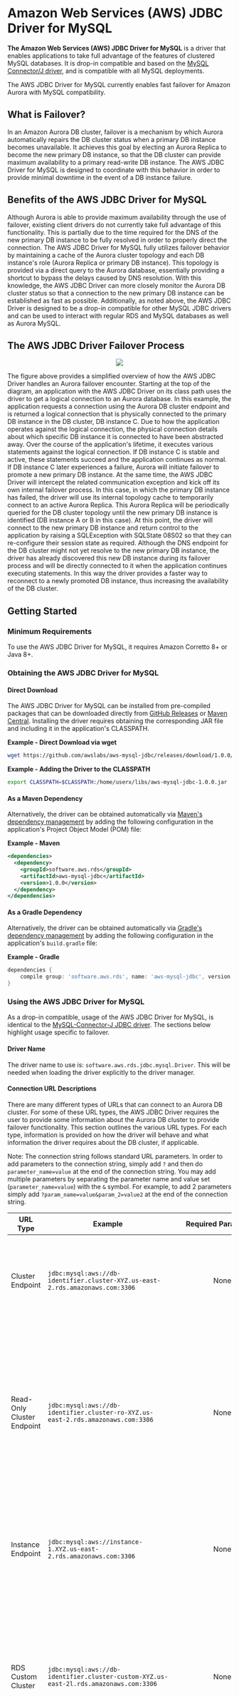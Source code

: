 # Amazon Web Services (AWS) JDBC Driver for MySQL

**The Amazon Web Services (AWS) JDBC Driver for MySQL** is a driver that enables applications to take full advantage of the features of clustered MySQL databases. It is drop-in compatible and based on the [MySQL Connector/J driver](https://github.com/mysql/mysql-connector-j), and is compatible with all MySQL deployments.

The AWS JDBC Driver for MySQL currently enables fast failover for Amazon Aurora with MySQL compatibility.
## What is Failover?

In an Amazon Aurora DB cluster, failover is a mechanism by which Aurora automatically repairs the DB cluster status when a primary DB instance becomes unavailable. It achieves this goal by electing an Aurora Replica to become the new primary DB instance, so that the DB cluster can provide maximum availability to a primary read-write DB instance. The AWS JDBC Driver for MySQL is designed to coordinate with this behavior in order to provide minimal downtime in the event of a DB instance failure.

## Benefits of the AWS JDBC Driver for MySQL

Although Aurora is able to provide maximum availability through the use of failover, existing client drivers do not currently take full advantage of this functionality. This is partially due to the time required for the DNS of the new primary DB instance to be fully resolved in order to properly direct the connection. The AWS JDBC Driver for MySQL fully utilizes failover behavior by maintaining a cache of the Aurora cluster topology and each DB instance's role (Aurora Replica or primary DB instance). This topology is provided via a direct query to the Aurora database, essentially providing a shortcut to bypass the delays caused by DNS resolution. With this knowledge, the AWS JDBC Driver can more closely monitor the Aurora DB cluster status so that a connection to the new primary DB instance can be established as fast as possible. Additionally, as noted above, the AWS JDBC Driver is designed to be a drop-in compatible for other MySQL JDBC drivers and can be used to interact with regular RDS and MySQL databases as well as Aurora MySQL.

## The AWS JDBC Driver Failover Process

<div style="text-align:center"><img src="./docs/files/images/failover_diagram.png" /></div>

The figure above provides a simplified overview of how the AWS JDBC Driver handles an Aurora failover encounter. Starting at the top of the diagram, an application with the AWS JDBC Driver on its class path uses the driver to get a logical connection to an Aurora database. In this example, the application requests a connection using the Aurora DB cluster endpoint and is returned a logical connection that is physically connected to the primary DB instance in the DB cluster, DB instance C. Due to how the application operates against the logical connection, the physical connection details about which specific DB instance it is connected to have been abstracted away. Over the course of the application's lifetime, it executes various statements against the logical connection. If DB instance C is stable and active, these statements succeed and the application continues as normal. If DB instance C later experiences a failure, Aurora will initiate failover to promote a new primary DB instance. At the same time, the AWS JDBC Driver will intercept the related communication exception and kick off its own internal failover process. In this case, in which the primary DB instance has failed, the driver will use its internal topology cache to temporarily connect to an active Aurora Replica. This Aurora Replica will be periodically queried for the DB cluster topology until the new primary DB instance is identified (DB instance A or B in this case). At this point, the driver will connect to the new primary DB instance and return control to the application by raising a SQLException with SQLState 08S02 so that they can re-configure their session state as required. Although the DNS endpoint for the DB cluster might not yet resolve to the new primary DB instance, the driver has already discovered this new DB instance during its failover process and will be directly connected to it when the application continues executing statements. In this way the driver provides a faster way to reconnect to a newly promoted DB instance, thus increasing the availability of the DB cluster.

## Getting Started

### Minimum Requirements
To use the AWS JDBC Driver for MySQL, it requires Amazon Corretto 8+ or Java 8+.

### Obtaining the AWS JDBC Driver for MySQL

#### Direct Download
The AWS JDBC Driver for MySQL can be installed from pre-compiled packages that can be downloaded directly from [GitHub Releases](https://github.com/awslabs/aws-mysql-jdbc/releases) or [Maven Central](https://search.maven.org/search?q=g:software.aws.rds). Installing the driver requires obtaining the corresponding JAR file and including it in the application's CLASSPATH.

**Example - Direct Download via wget**
```bash
wget https://github.com/awslabs/aws-mysql-jdbc/releases/download/1.0.0/aws-mysql-jdbc-1.0.0.jar
```

**Example - Adding the Driver to the CLASSPATH**
```bash
export CLASSPATH=$CLASSPATH:/home/userx/libs/aws-mysql-jdbc-1.0.0.jar
```

#### As a Maven Dependency
Alternatively, the driver can be obtained automatically via [Maven's dependency management](https://search.maven.org/search?q=g:software.aws.rds) by adding the following configuration in the application's Project Object Model (POM) file:

**Example - Maven**
```xml
<dependencies>
  <dependency>
    <groupId>software.aws.rds</groupId>
    <artifactId>aws-mysql-jdbc</artifactId>
    <version>1.0.0</version>
  </dependency>
</dependencies>
```

#### As a Gradle Dependency
Alternatively, the driver can be obtained automatically via [Gradle's dependency management](https://search.maven.org/search?q=g:software.aws.rds) by adding the following configuration in the application's ```build.gradle``` file:

**Example - Gradle**
```gradle
dependencies {
    compile group: 'software.aws.rds', name: 'aws-mysql-jdbc', version: '1.0.0'
}
```
### Using the AWS JDBC Driver for MySQL
As a drop-in compatible, usage of the AWS JDBC Driver for MySQL, is identical to the [MySQL-Connector-J JDBC driver](https://github.com/mysql/mysql-connector-j). The sections below highlight usage specific to failover.

#### Driver Name
The driver name to use is: ```software.aws.rds.jdbc.mysql.Driver```. This will be needed when loading the driver explicitly to the driver manager.
#### Connection URL Descriptions

There are many different types of URLs that can connect to an Aurora DB cluster. For some of these URL types, the AWS JDBC Driver requires the user to provide some information about the Aurora DB cluster to provide failover functionality. This section outlines the various URL types. For each type, information is provided on how the driver will behave and what information the driver requires about the DB cluster, if applicable.

Note: The connection string follows standard URL parameters. In order to add parameters to the connection string, simply add `?` and then do `parameter_name=value` at the end of the connection string. You may add multiple parameters by separating the parameter name and value set (`parameter_name=value`) with the `&` symbol. For example, to add 2 parameters simply add `?param_name=value&param_2=value2` at the end of the connection string.
 

| URL Type        | Example           | Required Parameters  | Driver Behavior |
| ------------- |-------------| :-----:| --- |
| Cluster Endpoint      | `jdbc:mysql:aws://db-identifier.cluster-XYZ.us-east-2.rds.amazonaws.com:3306` | None | *Initial connection:* primary DB instance<br/>*Failover behavior:* connect to the new primary DB instance |
| Read-Only Cluster Endpoint      | `jdbc:mysql:aws://db-identifier.cluster-ro-XYZ.us-east-2.rds.amazonaws.com:3306`      |   None |  *Initial connection:* any Aurora Replica<br/>*Failover behavior:* prioritize connecting to any active Aurora Replica but might connect to the primary DB instance if it provides a faster connection|
| Instance Endpoint | `jdbc:mysql:aws://instance-1.XYZ.us-east-2.rds.amazonaws.com:3306`      |    None | *Initial connection:* the instance specified (DB instance 1)<br/>*Failover behavior:* connect to the primary DB instance|
| RDS Custom Cluster | `jdbc:mysql:aws://db-identifier.cluster-custom-XYZ.us-east-2l.rds.amazonaws.com:3306`      |    None | *Initial connection:* any DB instance in the custom DB cluster<br/>*Failover behavior:* connect to the primary DB instance (note that this might be outside of the custom DB cluster) |
| IP Address | `jdbc:mysql:aws://10.10.10.10:3306`      |    `clusterInstanceHostPattern` | *Initial connection:* the DB instance specified<br/>*Failover behavior:* connect to the primary DB instance |
| Custom Domain | `jdbc:mysql:aws://my-custom-domain.com:3306`      |    `clusterInstanceHostPattern` | *Initial connection:* the DB instance specified<br/>*Failover behavior:* connect to the primary DB instance |
| Non-Aurora Endpoint | `jdbc:mysql:aws://localhost:3306`     |    None | A regular JDBC connection will be returned - no failover functionality |

(Information about the `clusterInstanceHostPattern` is mentioned in the section below.)

For more information about parameters that can be configured with the AWS JDBC Driver, see the section below about failover parameters.

#### Failover Parameters

In addition to [the parameters that can be configured for the MySQL Connector/J driver](https://dev.mysql.com/doc/connector-j/8.0/en/connector-j-reference-configuration-properties.html), the following parameters can also be passed to the AWS JDBC Driver through the connection URL to configure additional driver behavior.

| Parameter       | Value           | Required      | Description  |
| ------------- |:-------------:|:-------------:| ----- |
|`enableClusterAwareFailover` | Boolean | No | Set to true to enable the fast failover behavior offerred by the AWS JDBC Driver. Set to false for simple JDBC connections that do not require fast failover functionality.<br/><br/>**Default value:** `true` |
|`clusterInstanceHostPattern` | String | If connecting using an IP address or custom domain URL: Yes<br/>Otherwise: No | This parameter is not required unless connecting to an AWS RDS cluster via an IP address or custom domain URL. In those cases, this parameter specifies the cluster instance DNS pattern that will be used to build a complete instance endpoint. A "?" character in this pattern should be used as a placeholder for cluster instance identifiers. <br/><br/>Example: `?.my-domain.com`, `any-subdomain.?.my-domain.com:9999`<br/><br/>Usecase Example: If your cluster instance endpoints followed this pattern:`instanceIdentifier1.customHost`, `instanceIdentifier2.customHost`, etc. and you wanted your initial connection to be to `customHost:1234`, then your connection string should look something like this: `jdbc:mysql:aws://customHost:1234/test?clusterInstanceHostPattern=?.customHost`<br/><br/>**Default value:** if unspecified, and the provided connection string is not an IP address or custom domain, the driver will automatically acquire the cluster instance host pattern from the customer-provided connection string. |
|`clusterId` | String | No | A unique identifier for the cluster. Connections with the same cluster id share a cluster topology cache. This connection parameter is not required and thus should only be set if desired. <br/><br/>**Default value:** If unspecified, the driver will automatically acquire a cluster id for AWS RDS clusters. |
|`clusterTopologyRefreshRateMs` | Integer | No | Cluster topology refresh rate in milliseconds. The cached topology for the cluster will be invalidated after the specified time, after which it will be updated during the next interaction with the connection.<br/><br/>**Default value:** `30000` |
|`failoverTimeoutMs` | Integer | No | Maximum allowed time in millipseconds to attempt reconnecting to a new writer or reader instance after a cluster failover is initiated.<br/><br/>**Default value:** `60000` |
|`failoverClusterTopologyRefreshRateMs` | Integer | No | Cluster topology refresh rate in milliseconds during a writer failover process. During the writer failover process, cluster topology may be refreshed at a faster pace than normal to speed up discovery of the newly promoted writer.<br/><br/>**Default value:** `5000` |
|`failoverWriterReconnectIntervalMs` | Integer | No | Interval of time in milliseconds to wait between attempts to reconnect to a failed writer during a writer failover process.<br/><br/>**Default value:** `5000` |
|`failoverReaderConnectTimeoutMs` | Integer | No | Maximum allowed time in milliseconds to attempt to connect to a reader instance during a reader failover process. <br/><br/>**Default value:** `5000`
|`acceptAwsProtocolOnly` | Boolean | If using simultaneously with another MySQL driver that supports the same protocols: Yes<br/>Otherwise: No | Set to true to only accept connections for URLs with the jdbc:mysql:aws:// protocol. This setting should be set to true when running an application that uses this driver simultaneously with another MySQL driver that supports the same protocols (eg the MySQL JDBC Driver), to ensure the driver protocols do not clash. This behavior can also be set at the driver level for every connection via the Driver.setAcceptAwsProtocolOnly method; however, this connection parameter will take priority when present.<br/><br/>**Default value:** `false`
|`gatherPerfMetrics` | Boolean | No | Set to true if you would like the driver to record failover-associated metrics, which will then be logged upon closing the connection. This behavior can also be set at the driver level for every connection via the Driver.setAcceptAwsProtocolOnly method; however, this connection parameter will take priority when present.<br/><br/>**Default value:** `false` | 
#### Failover Exception Codes
##### 08001 - Unable to Establish SQL Connection
When the driver throws a SQLException with code ```08001```, it means the original connection failed, and the driver tried to failover to a new instance, but was unable to. There are various reasons this may happen: no nodes were available, a network failure occurred, etc. In this scenario, please wait until the server is up or other problems are solved. (Exception will be thrown.)

##### 08S02 - Communication Link 
When the driver throws a SQLException with code ```08S02```, it means the original connection failed when the autocommit is set to true, and the driver successfully failed over to another available instance in the cluster. However, any session state configuration of the initial connection is now lost. In this scenario, the user should:

- Reuse and re-configure the original connection (e.g., Re-configure session state to be the same as the original connection).

- Repeat that query which was executed when the connection failed and continue work as desired.

###### Sample Code
```java
import java.sql.*;

/**
 * Scenario 1: Failover happens when autocommit is set to true - Catch SQLException with code 08S02.
 */
public class FailoverSampleApp1 {
  private static final String CONNECTION_STRING = "jdbc:mysql:aws://database-mysql.cluster-XYZ.us-east-2.rds.amazonaws.com:3306/myDb";
  private static final String USERNAME = "username";
  private static final String PASSWORD = "password";
  private static final int MAX_RETRIES = 5;

  public static void main(String[] args) throws SQLException {
    // Create a connection.
    try(Connection conn = DriverManager.getConnection(CONNECTION_STRING, USERNAME, PASSWORD)) {
      // Configure the connection.
      setInitialSessionState(conn);
   
      // Do something with method "betterExecuteQuery" using the Cluster-Aware Driver.
      String select_sql = "SELECT * FROM employees";
      try(ResultSet rs = betterExecuteQuery(conn, select_sql)) {
        while (rs.next()) {
          System.out.println(rs.getString("name"));
        }
      }
    }
  }

  private static void setInitialSessionState(Connection conn) throws SQLException {
    // Your code here for the initial connection setup.
    try(Statement stmt1 = conn.createStatement()) {
      stmt1.executeUpdate("SET time_zone = \"+00:00\"");
    }
  }
  
  // A better executing query method when autocommit is set as the default value - True.
  private static ResultSet betterExecuteQuery(Connection conn, String query) throws SQLException {
    // Create a boolean flag.
    boolean isSuccess = false;
    // Record the times of re-try.
    int retries = 0;
    
    ResultSet rs = null;
    while (!isSuccess) {
      try {
        Statement stmt = conn.createStatement();
        rs = stmt.executeQuery(query);
        isSuccess = true;
    
      } catch (SQLException e) {
    
        // If the attempt to connect has failed MAX_RETRIES times,
        // throw the exception to inform users of the failed connection.
        if (retries > MAX_RETRIES) {
          throw e;
        }
    
        // Failover has occurred and the driver has failed over to another instance successfully.
        if (e.getSQLState().equalsIgnoreCase("08S02")) {
          // Re-config the connection.
          setInitialSessionState(conn);
          // Re-execute that query again.
          retries++;
  
        } else {
          // If some other exception occurs, throw the exception.
          throw e;
        }
      }
    }
    
    // return the ResultSet successfully.
    return rs;
  }
}
```

##### 08007 - Transaction Resolution Unknown
When the driver throws a SQLException with code ```08007```, it means the original connection failed within a transaction (when the autocommit is set to false). In this scenario, the driver first attempts to rollback the transaction and then fails over to another available instance in the cluster. Note that the rollback might be unsuccessful as the initial connection may be broken at the time that the driver recognizes the problem. Note also that any session state configuration of the initial connection is now lost. In this scenario, the user should:

- Reuse and re-configure the original connection (e.g: re-configure session state to be the same as the original connection).

- Re-start the transaction and repeat all queries which were executed during the transaction before the connection failed.

- Repeat that query which was executed when the connection failed and continue work as desired.

###### Sample Code
```java
import java.sql.*;

/**
 * Scenario 2: Failover happens when autocommit is set to false - Catch SQLException with code 08007.
 */
public class FailoverSampleApp2 {
  private static final String CONNECTION_STRING = "jdbc:mysql:aws://database-mysql.cluster-XYZ.us-east-2.rds.amazonaws.com:3306/myDb";
  private static final String USERNAME = "username";
  private static final String PASSWORD = "password";
  private static final int MAX_RETRIES = 5;

  public static void main(String[] args) throws SQLException {
    // Create a connection
    try(Connection conn = DriverManager.getConnection(CONNECTION_STRING, USERNAME, PASSWORD)) {
      // Configure the connection - set autocommit to false.
      setInitialSessionState(conn);
  
      // Do something with method "betterExecuteUpdate_setAutoCommitFalse" using the Cluster-Aware Driver.
      String[] update_sql = new String[3];
      // Add all queries that you want to execute inside a transaction.
      update_sql[0] = "INSERT INTO employees(name, position, salary) VALUES('john', 'developer', 2000)";
      update_sql[1] = "INSERT INTO employees(name, position, salary) VALUES('mary', 'manager', 2005)";
      update_sql[2] = "INSERT INTO employees(name, position, salary) VALUES('Tom', 'accountant', 2019)";
      betterExecuteUpdate_setAutoCommitFalse(conn, update_sql);
    }
  }

  private static void setInitialSessionState(Connection conn) throws SQLException {
    // Your code here for the initial connection setup.
    try(Statement stmt1 = conn.createStatement()) {
      stmt1.executeUpdate("SET time_zone = \"+00:00\"");
    }
    conn.setAutoCommit(false);
  }

  // A better executing query method when autocommit is set to False.
  private static void betterExecuteUpdate_setAutoCommitFalse(Connection conn, String[] queriesInTransaction) throws SQLException {
    // Create a boolean flag.
    boolean isSuccess = false;
    // Record the times of re-try.
    int retries = 0;

    while (!isSuccess) {
      try(Statement stmt = conn.createStatement()) {
        for(String sql: queriesInTransaction){
          stmt.executeUpdate(sql);
        }
        conn.commit();
        isSuccess = true;
      } catch (SQLException e) {

        // If the attempt to connect has failed MAX_RETRIES times,
        // rollback the transaction and throw the exception to inform users of the failed connection.
        if (retries > MAX_RETRIES) {
          conn.rollback();
          throw e;
        }

        // Failure happens within the transaction and the driver failed over to another instance successfully.
        if (e.getSQLState().equalsIgnoreCase("08007")) {
          // Re-config the connection, re-start the transaction.
          setInitialSessionState(conn);
          // Re-execute every queries that were inside the transaction.
          retries++;

        } else {
          // If some other exception occurs, rollback the transaction and throw the exception.
          conn.rollback();
          throw e;
        }
      } 
    }
  }
}
```
## Development

### Setup

After you have installed Amazon Corretto or Java according to the requirements section, use the below command to clone the driver repository.

```bash
$ git clone https://github.com/awslabs/aws-mysql-jdbc.git
$ cd aws-mysql-jdbc
```

Changes can now be made in the repository.
### Building the AWS JDBC Driver for MySQL

To build the AWS JDBC Driver without running the tests, navigate into the aws-mysql-jdbc directory and run the following command:

```bash
gradlew build -x test
```

To build the driver and run the tests, Docker must be installed. Refer to the section below and then run the following command

```bash
gradlew build
```

### Running the Tests

To run the tests for the AWS JDBC Driver, [Docker](https://docs.docker.com/get-docker/) must be installed. After installing Docker, execute the following commands to create the Docker servers that the tests will run against:

```bash
$ cd aws-mysql-jdbc/docker
$ docker-compose up -d
$ cd ../
```

You can now run the tests in the ```aws-mysql-jdbc``` directory using the following command:

```bash
gradlew test
```

To shut down the Docker servers after finishing testing:

```bash
$ cd aws-mysql-jdbc/docker
$ docker-compose down && docker-compose rm
$ cd ../
```

## Getting Help and Opening Issues

If you encounter a bug with the AWS JDBC Driver for MySQL, we would like to hear about it. Please search the [existing issues](https://github.com/awslabs/aws-mysql-jdbc/issues) and see if others are also experiencing the issue before opening a new issue. When opening a new issue, we will need the version of AWS JDBC Driver for MySQL, Java language version, OS you’re using, and the MySQL database version you're running against. Please also include reproduction case for the issue when appropriate.

The GitHub issues are intended for bug reports and feature requests. Keeping the list of open issues lean will help us respond in a timely manner.

## Documentation

For additional documentation on the AWS JDBC Driver, [please refer to the documentation for the open-source mysql-connector-j driver that the AWS JDBC Driver was based on](https://dev.mysql.com/doc/connector-j/8.0/en/).

## License

This software is released under version 2 of the GNU General Public License (GPLv2).
